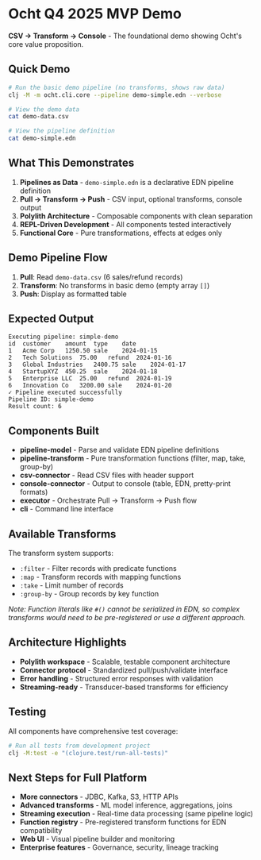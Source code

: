 # Ocht Q4 2025 MVP Demo

**CSV → Transform → Console** - The foundational demo showing Ocht's core value proposition.

## Quick Demo

```bash
# Run the basic demo pipeline (no transforms, shows raw data)
clj -M -m ocht.cli.core --pipeline demo-simple.edn --verbose

# View the demo data
cat demo-data.csv

# View the pipeline definition
cat demo-simple.edn
```

## What This Demonstrates

1. **Pipelines as Data** - `demo-simple.edn` is a declarative EDN pipeline definition
2. **Pull → Transform → Push** - CSV input, optional transforms, console output
3. **Polylith Architecture** - Composable components with clean separation
4. **REPL-Driven Development** - All components tested interactively
5. **Functional Core** - Pure transformations, effects at edges only

## Demo Pipeline Flow

1. **Pull**: Read `demo-data.csv` (6 sales/refund records)
2. **Transform**: No transforms in basic demo (empty array `[]`)
3. **Push**: Display as formatted table

## Expected Output

```
Executing pipeline: simple-demo
id	customer	amount	type	date
1	Acme Corp	1250.50	sale	2024-01-15
2	Tech Solutions	75.00	refund	2024-01-16
3	Global Industries	2400.75	sale	2024-01-17
4	StartupXYZ	450.25	sale	2024-01-18
5	Enterprise LLC	25.00	refund	2024-01-19
6	Innovation Co	3200.00	sale	2024-01-20
✓ Pipeline executed successfully
Pipeline ID: simple-demo
Result count: 6
```

## Components Built

- **pipeline-model** - Parse and validate EDN pipeline definitions
- **pipeline-transform** - Pure transformation functions (filter, map, take, group-by)
- **csv-connector** - Read CSV files with header support
- **console-connector** - Output to console (table, EDN, pretty-print formats)
- **executor** - Orchestrate Pull → Transform → Push flow
- **cli** - Command line interface

## Available Transforms

The transform system supports:
- `:filter` - Filter records with predicate functions
- `:map` - Transform records with mapping functions  
- `:take` - Limit number of records
- `:group-by` - Group records by key function

*Note: Function literals like `#()` cannot be serialized in EDN, so complex transforms would need to be pre-registered or use a different approach.*

## Architecture Highlights

- **Polylith workspace** - Scalable, testable component architecture
- **Connector protocol** - Standardized pull/push/validate interface
- **Error handling** - Structured error responses with validation
- **Streaming-ready** - Transducer-based transforms for efficiency

## Testing

All components have comprehensive test coverage:
```bash
# Run all tests from development project
clj -M:test -e "(clojure.test/run-all-tests)"
```

## Next Steps for Full Platform

- **More connectors** - JDBC, Kafka, S3, HTTP APIs
- **Advanced transforms** - ML model inference, aggregations, joins
- **Streaming execution** - Real-time data processing (same pipeline logic)
- **Function registry** - Pre-registered transform functions for EDN compatibility
- **Web UI** - Visual pipeline builder and monitoring
- **Enterprise features** - Governance, security, lineage tracking